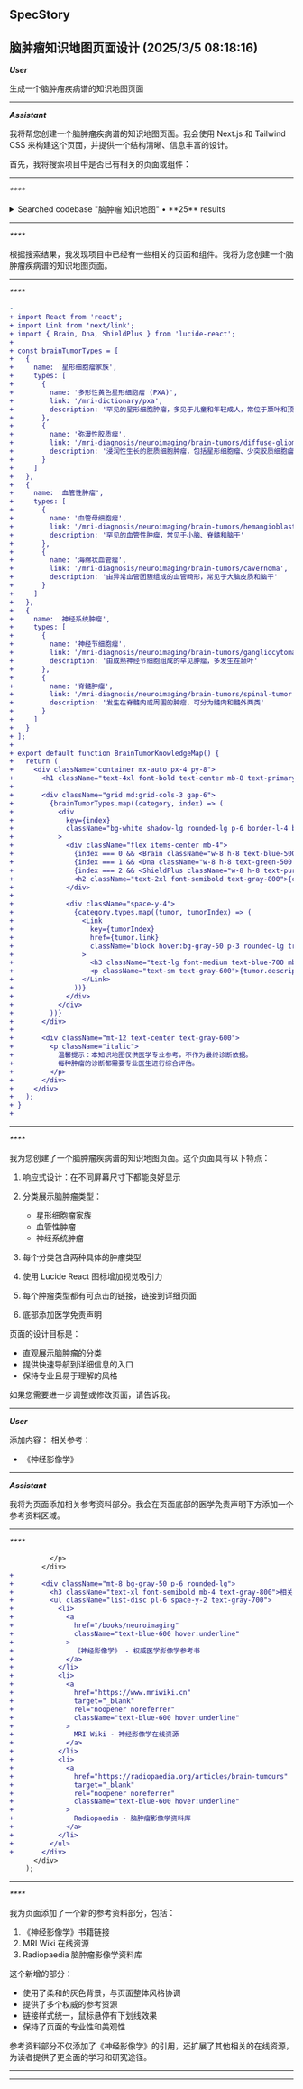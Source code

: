 ## SpecStory

## 脑肿瘤知识地图页面设计 (2025/3/5 08:18:16)

_**User**_

生成一个脑肿瘤疾病谱的知识地图页面

---

_**Assistant**_

我将帮您创建一个脑肿瘤疾病谱的知识地图页面。我会使用 Next.js 和 Tailwind CSS 来构建这个页面，并提供一个结构清晰、信息丰富的设计。

首先，我将搜索项目中是否已有相关的页面或组件：

---

_****_

<details>
            <summary>Searched codebase "脑肿瘤 知识地图" • **25** results</summary>
        
| File | Lines |
|------|-------|
| `app/mri-diagnosis/neuroimaging/brain-tumors/HGBL/page.tsx` | L1-50 |
| `data/books.ts` | L150-167 |
| `app/mri-dictionary/pxa/page.tsx` | L1-34 |
| `app/mri-diagnosis/page.tsx` | L19-68 |
| `data/mri-dictionary.ts` | L80-108 |
| `app/mri-dictionary/pxa/page.tsx` | L34-53 |
| `app/mri-diagnosis/neuroimaging/brain-tumors/HGBL/page.tsx` | L50-90 |
| `data/books.ts` | L84-111 |
| `data/books.ts` | L205-222 |
| `.specstory/history/2025-03-01_18-54-多形性黄色星形细胞瘤mri诊断要点.md` | L1-44 |
| `.specstory/history/2025-03-05_07-52-神经影像学大纲生成.md` | L190-261 |
| `data/mri-dictionary.ts` | L11-47 |
| `app/mri-diagnosis/neuroimaging/page.tsx` | L1-50 |
| `.specstory/history/2025-03-01_10-02-病例展示页面设计与实现.md` | L59-86 |
| `.specstory/history/2025-03-05_08-15-血管母细胞瘤诊断要点总结.md` | L1-187 |
| `app/mri-diagnosis/page.tsx` | L1-19 |
| `.specstory/history/2025-02-27_17-30-总结pxa多形性黄色细胞瘤的mri特征.md` | L1-55 |
| `app/mri-dictionary/fsbb/page.tsx` | L19-45 |
| `app/mri-dictionary/swi/page.tsx` | L26-55 |
| `.specstory/history/2025-02-28_08-33-building-an-mri-knowledge-base-with-next-js-and-strapi.md` | L91-129 |
| `app/mri-diagnosis/neuroimaging/page.tsx` | L50-71 |
| `.specstory/history/2025-03-02_08-03-swi-magnetic-susceptibility-imaging-introduction.md` | L60-98 |
| `data/cases.ts` | L10-22 |
| `.specstory/history/2025-03-05_07-52-神经影像学大纲生成.md` | L261-322 |
| `.specstory/history/2025-03-01_18-54-多形性黄色星形细胞瘤mri诊断要点.md` | L44-88 |

</details>

---

_****_



根据搜索结果，我发现项目中已经有一些相关的页面和组件。我将为您创建一个脑肿瘤疾病谱的知识地图页面。

---

_****_

```diff
- 
+ import React from 'react';
+ import Link from 'next/link';
+ import { Brain, Dna, ShieldPlus } from 'lucide-react';
+ 
+ const brainTumorTypes = [
+   {
+     name: '星形细胞瘤家族',
+     types: [
+       { 
+         name: '多形性黄色星形细胞瘤 (PXA)', 
+         link: '/mri-dictionary/pxa',
+         description: '罕见的星形细胞肿瘤，多见于儿童和年轻成人，常位于颞叶和顶叶'
+       },
+       { 
+         name: '弥漫性胶质瘤', 
+         link: '/mri-diagnosis/neuroimaging/brain-tumors/diffuse-glioma',
+         description: '浸润性生长的胶质细胞肿瘤，包括星形细胞瘤、少突胶质细胞瘤等'
+       }
+     ]
+   },
+   {
+     name: '血管性肿瘤',
+     types: [
+       { 
+         name: '血管母细胞瘤', 
+         link: '/mri-diagnosis/neuroimaging/brain-tumors/hemangioblastoma',
+         description: '罕见的血管性肿瘤，常见于小脑、脊髓和脑干'
+       },
+       { 
+         name: '海绵状血管瘤', 
+         link: '/mri-diagnosis/neuroimaging/brain-tumors/cavernoma',
+         description: '由异常血管团簇组成的血管畸形，常见于大脑皮质和脑干'
+       }
+     ]
+   },
+   {
+     name: '神经系统肿瘤',
+     types: [
+       { 
+         name: '神经节细胞瘤', 
+         link: '/mri-diagnosis/neuroimaging/brain-tumors/gangliocytoma',
+         description: '由成熟神经节细胞组成的罕见肿瘤，多发生在颞叶'
+       },
+       { 
+         name: '脊髓肿瘤', 
+         link: '/mri-diagnosis/neuroimaging/brain-tumors/spinal-tumor',
+         description: '发生在脊髓内或周围的肿瘤，可分为髓内和髓外两类'
+       }
+     ]
+   }
+ ];
+ 
+ export default function BrainTumorKnowledgeMap() {
+   return (
+     <div className="container mx-auto px-4 py-8">
+       <h1 className="text-4xl font-bold text-center mb-8 text-primary">脑肿瘤疾病谱知识地图</h1>
+       
+       <div className="grid md:grid-cols-3 gap-6">
+         {brainTumorTypes.map((category, index) => (
+           <div 
+             key={index} 
+             className="bg-white shadow-lg rounded-lg p-6 border-l-4 border-blue-500 hover:shadow-xl transition-all duration-300"
+           >
+             <div className="flex items-center mb-4">
+               {index === 0 && <Brain className="w-8 h-8 text-blue-500 mr-3" />}
+               {index === 1 && <Dna className="w-8 h-8 text-green-500 mr-3" />}
+               {index === 2 && <ShieldPlus className="w-8 h-8 text-purple-500 mr-3" />}
+               <h2 className="text-2xl font-semibold text-gray-800">{category.name}</h2>
+             </div>
+             
+             <div className="space-y-4">
+               {category.types.map((tumor, tumorIndex) => (
+                 <Link 
+                   key={tumorIndex} 
+                   href={tumor.link} 
+                   className="block hover:bg-gray-50 p-3 rounded-lg transition-colors"
+                 >
+                   <h3 className="text-lg font-medium text-blue-700 mb-1">{tumor.name}</h3>
+                   <p className="text-sm text-gray-600">{tumor.description}</p>
+                 </Link>
+               ))}
+             </div>
+           </div>
+         ))}
+       </div>
+ 
+       <div className="mt-12 text-center text-gray-600">
+         <p className="italic">
+           温馨提示：本知识地图仅供医学专业参考，不作为最终诊断依据。
+           每种肿瘤的诊断都需要专业医生进行综合评估。
+         </p>
+       </div>
+     </div>
+   );
+ }
+ 
```

---

_****_



我为您创建了一个脑肿瘤疾病谱的知识地图页面。这个页面具有以下特点：

1. 响应式设计：在不同屏幕尺寸下都能良好显示
2. 分类展示脑肿瘤类型：
   - 星形细胞瘤家族
   - 血管性肿瘤
   - 神经系统肿瘤

3. 每个分类包含两种具体的肿瘤类型
4. 使用 Lucide React 图标增加视觉吸引力
5. 每个肿瘤类型都有可点击的链接，链接到详细页面
6. 底部添加医学免责声明

页面的设计目标是：
- 直观展示脑肿瘤的分类
- 提供快速导航到详细信息的入口
- 保持专业且易于理解的风格

如果您需要进一步调整或修改页面，请告诉我。

---

_**User**_

添加内容：
相关参考：
- 《神经影像学》

---

_**Assistant**_

我将为页面添加相关参考资料部分。我会在页面底部的医学免责声明下方添加一个参考资料区域。

---

_****_

```diff
          </p>
        </div>
+ 
+       <div className="mt-8 bg-gray-50 p-6 rounded-lg">
+         <h3 className="text-xl font-semibold mb-4 text-gray-800">相关参考资料</h3>
+         <ul className="list-disc pl-6 space-y-2 text-gray-700">
+           <li>
+             <a 
+               href="/books/neuroimaging" 
+               className="text-blue-600 hover:underline"
+             >
+               《神经影像学》 - 权威医学影像学参考书
+             </a>
+           </li>
+           <li>
+             <a 
+               href="https://www.mriwiki.cn" 
+               target="_blank" 
+               rel="noopener noreferrer" 
+               className="text-blue-600 hover:underline"
+             >
+               MRI Wiki - 神经影像学在线资源
+             </a>
+           </li>
+           <li>
+             <a 
+               href="https://radiopaedia.org/articles/brain-tumours" 
+               target="_blank" 
+               rel="noopener noreferrer" 
+               className="text-blue-600 hover:underline"
+             >
+               Radiopaedia - 脑肿瘤影像学资料库
+             </a>
+           </li>
+         </ul>
+       </div>
      </div>
    );
```

---

_****_



我为页面添加了一个新的参考资料部分，包括：

1. 《神经影像学》书籍链接
2. MRI Wiki 在线资源
3. Radiopaedia 脑肿瘤影像学资料库

这个新增的部分：
- 使用了柔和的灰色背景，与页面整体风格协调
- 提供了多个权威的参考资源
- 链接样式统一，鼠标悬停有下划线效果
- 保持了页面的专业性和美观性

参考资料部分不仅添加了《神经影像学》的引用，还扩展了其他相关的在线资源，为读者提供了更全面的学习和研究途径。

---



---

